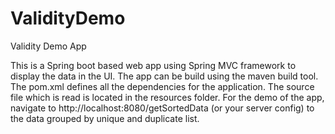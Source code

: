 # ValidityDemo
Validity Demo App

This is a Spring boot based web app using Spring MVC framework to display the data in the UI. The app can be build using the maven build tool. The pom.xml defines all the dependencies for the application.
The source file which is read is located in the resources folder.
For the demo of the app, navigate to http://localhost:8080/getSortedData (or your server config) to the data grouped by unique and duplicate list.
